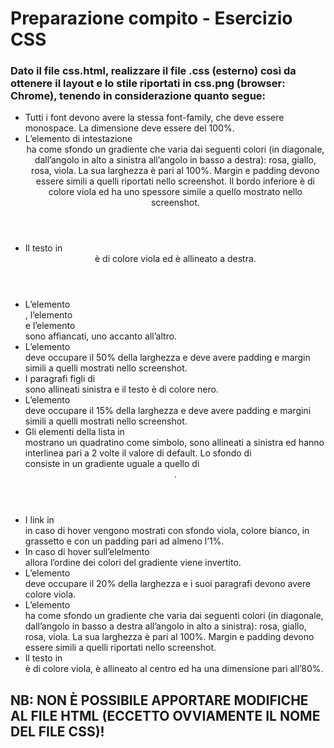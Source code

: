 # Preparazione compito - Esercizio CSS

### Dato il file css.html, realizzare il file .css (esterno) così da ottenere il layout e lo stile riportati in css.png (browser: Chrome), tenendo in considerazione quanto segue:
- Tutti i font devono avere la stessa font-family, che deve essere monospace. La dimensione deve essere del 100%. 
- L’elemento di intestazione <header> ha come sfondo un gradiente che varia dai seguenti colori (in diagonale, dall’angolo in alto a sinistra all’angolo in basso a destra): rosa, giallo, rosa, viola. La sua larghezza è pari al 100%. Margin e padding devono essere simili a quelli riportati nello screenshot. Il bordo inferiore è di colore viola ed ha uno spessore simile a quello mostrato nello screenshot.
- Il testo in <header> è di colore viola ed è allineato a destra.
- L’elemento <nav>, l’elemento <aside> e l’elemento <section> sono affiancati, uno accanto all’altro.
- L’elemento <section> deve occupare il 50% della larghezza e deve avere padding e margin simili a quelli mostrati nello screenshot.
- I paragrafi figli di <section> sono allineati sinistra e il testo è di colore nero.
- L’elemento <nav> deve occupare il 15% della larghezza e deve avere padding e margini simili a quelli mostrati nello screenshot.
- Gli elementi della lista in <nav> mostrano un quadratino come simbolo, sono allineati a sinistra ed hanno interlinea pari a 2 volte il valore di default. Lo sfondo di <nav> consiste in un gradiente uguale a quello di <header>.
- I link in <nav> in caso di hover vengono mostrati con sfondo viola, colore bianco, in grassetto e con un padding pari ad almeno l’1%.
- In caso di hover sull’elelmento <nav> allora l’ordine dei colori del gradiente viene invertito.
- L’elemento <aside> deve occupare il 20% della larghezza e i suoi paragrafi devono avere colore viola.
- L’elemento <footer> ha come sfondo un gradiente che varia dai seguenti colori (in diagonale, dall’angolo in basso a destra all’angolo in alto a sinistra): rosa, giallo, rosa, viola. La sua larghezza è pari al 100%. Margin e padding devono essere simili a quelli riportati nello screenshot.
- Il testo in <footer> è di colore viola, è allineato al centro ed ha una dimensione pari all’80%.

## NB: NON È POSSIBILE APPORTARE MODIFICHE AL FILE HTML (ECCETTO OVVIAMENTE IL NOME DEL FILE CSS)!
